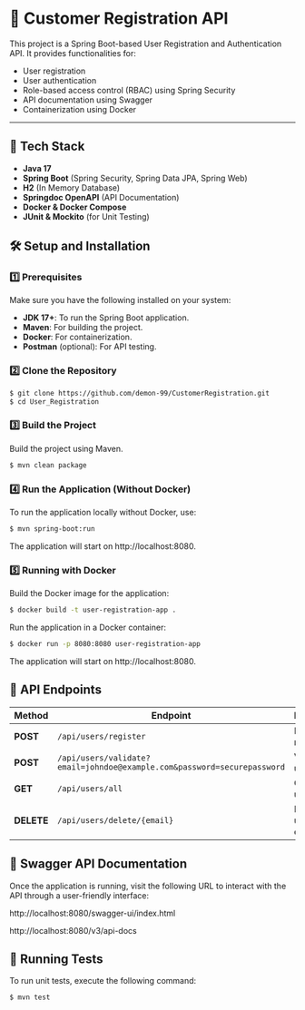 
# 📌 Customer Registration API

This project is a Spring Boot-based User Registration and Authentication API. It provides functionalities for:

- User registration
- User authentication
- Role-based access control (RBAC) using Spring Security
- API documentation using Swagger
- Containerization using Docker

---


## 🚀 Tech Stack

- **Java 17**
- **Spring Boot** (Spring Security, Spring Data JPA, Spring Web)
- **H2** (In Memory Database)
- **Springdoc OpenAPI** (API Documentation)
- **Docker & Docker Compose**
- **JUnit & Mockito** (for Unit Testing)


## 🛠️ Setup and Installation

### 1️⃣ Prerequisites

Make sure you have the following installed on your system:

- **JDK 17+**: To run the Spring Boot application.
- **Maven**: For building the project.
- **Docker**: For containerization.
- **Postman** (optional): For API testing.




### 2️⃣ Clone the Repository
```bash
$ git clone https://github.com/demon-99/CustomerRegistration.git
$ cd User_Registration
```
### 3️⃣ Build the Project
Build the project using Maven.
```bash
$ mvn clean package
```

### 4️⃣ Run the Application (Without Docker)

To run the application locally without Docker, use:
```bash
$ mvn spring-boot:run
```
The application will start on http://localhost:8080.

### 5️⃣ Running with Docker
Build the Docker image for the application:
```bash
$ docker build -t user-registration-app .
```

Run the application in a Docker container:
```bash
$ docker run -p 8080:8080 user-registration-app
```
The application will start on http://localhost:8080.

## 🔗 API Endpoints

| Method  | Endpoint                   | Description            | Access  |
|---------|-----------------------------|------------------------|---------|
| **POST**  | `/api/users/register`        | Register a new user     | Public  |
| **POST**  | `/api/users/validate?email=johndoe@example.com&password=securepassword`        | Validate user login     | Public  |
| **GET**   | `/api/users/all`             | Get all users           | Admin   |
| **DELETE** | `/api/users/delete/{email}`  | Delete a user by email  | Admin   |

## 📜 Swagger API Documentation

Once the application is running, visit the following URL to interact with the API through a user-friendly interface:

http://localhost:8080/swagger-ui/index.html

http://localhost:8080/v3/api-docs
## 🧪 Running Tests
To run unit tests, execute the following command:
```bash
$ mvn test
```
